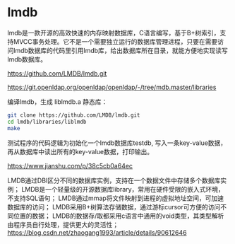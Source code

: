 # lmdb

lmdb是一款开源的高效快速的内存映射数据库，C语言编写，基于B+树索引，支持MVCC事务处理。它不是一个需要独立运行的数据库管理进程，只要在需要访问lmdb数据库的代码里引用lmdb库，给出数据库所在目录，就能方便地实现读写lmdb数据库。

https://github.com/LMDB/lmdb.git

https://git.openldap.org/openldap/openldap/-/tree/mdb.master/libraries

编译lmdb，生成 liblmdb.a 静态库：

```bash
git clone https://github.com/LMDB/lmdb.git
cd lmdb/libraries/liblmdb
make
```

测试程序的代码逻辑为初始化一个lmdb数据库testdb, 写入一条key-value数据，再从数据库中读出所有的key-value数据，打印输出。

https://www.jianshu.com/p/38c5cb0a64ec

LMDB通过DBI区分不同的数据库实例，支持在一个数据文件中存储多个数据库实例；
LMDB是一个轻量级的开源数据库library，常用在硬件受限的嵌入式环境，不支持SQL语句；
LMDB通过mmap将文件映射到进程的虚拟地址空间，可加速数据库的访问；
LMDB采用B+树算法存储数据，通过游标cursor可方便的访问不同位置的数据；
LMDB的数据存/取都采用c语言中通用的void类型，其类型解析由程序员自行处理，提供更大的灵活性；
https://blog.csdn.net/zhaogang1993/article/details/90612646
